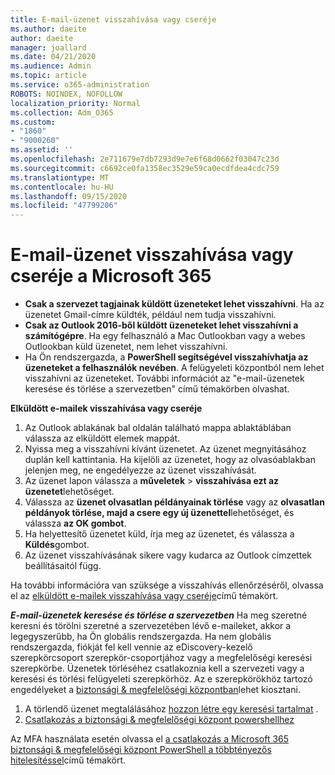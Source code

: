 ```yaml
---
title: E-mail-üzenet visszahívása vagy cseréje
ms.author: daeite
author: daeite
manager: joallard
ms.date: 04/21/2020
ms.audience: Admin
ms.topic: article
ms.service: o365-administration
ROBOTS: NOINDEX, NOFOLLOW
localization_priority: Normal
ms.collection: Adm_O365
ms.custom:
- "1860"
- "9000260"
ms.assetid: ''
ms.openlocfilehash: 2e711679e7db7293d9e7e6f68d0662f03047c23d
ms.sourcegitcommit: c6692ce0fa1358ec3529e59ca0ecdfdea4cdc759
ms.translationtype: MT
ms.contentlocale: hu-HU
ms.lasthandoff: 09/15/2020
ms.locfileid: "47799206"
---
```

# <a name="recall-or-replace-an-email-message-in-microsoft-365"></a>E-mail-üzenet visszahívása vagy cseréje a Microsoft 365

- **Csak a szervezet tagjainak küldött üzeneteket lehet visszahívni**. Ha az üzenetet Gmail-címre küldték, például nem tudja visszahívni.
- **Csak az Outlook 2016-ből küldött üzeneteket lehet visszahívni a számítógépre**. Ha egy felhasználó a Mac Outlookban vagy a webes Outlookban küld üzenetet, nem lehet visszahívni.
- Ha Ön rendszergazda, a **PowerShell segítségével visszahívhatja az üzeneteket a felhasználók nevében**. A felügyeleti központból nem lehet visszahívni az üzeneteket. További információt az "e-mail-üzenetek keresése és törlése a szervezetben" című témakörben olvashat.

**Elküldött e-mailek visszahívása vagy cseréje**

1. Az Outlook ablakának bal oldalán található mappa ablaktáblában válassza az elküldött elemek mappát.
2. Nyissa meg a visszahívni kívánt üzenetet. Az üzenet megnyitásához duplán kell kattintania. Ha kijelöli az üzenetet, hogy az olvasóablakban jelenjen meg, ne engedélyezze az üzenet visszahívását.
3. Az üzenet lapon válassza a **műveletek**  >  **visszahívása ezt az üzenetet**lehetőséget.
4. Válassza az **üzenet olvasatlan példányainak törlése** vagy az **olvasatlan példányok törlése, majd a csere egy új üzenettel**lehetőséget, és válassza **az OK gombot**.
5. Ha helyettesítő üzenetet küld, írja meg az üzenetet, és válassza a **Küldés**gombot.
6. Az üzenet visszahívásának sikere vagy kudarca az Outlook címzettek beállításaitól függ.

Ha további információra van szüksége a visszahívás ellenőrzéséről, olvassa el az [elküldött e-mailek visszahívása vagy cseréje](https://support.office.com/article/35027f88-d655-4554-b4f8-6c0729a723a0)című témakört.

***E-mail-üzenetek keresése és törlése a szervezetben*** Ha meg szeretné keresni és törölni szeretné a szervezetében lévő e-maileket, akkor a legegyszerűbb, ha Ön globális rendszergazda. Ha nem globális rendszergazda, fiókját fel kell vennie az eDiscovery-kezelő szerepkörcsoport szerepkör-csoportjához vagy a megfelelőségi keresési szerepkörbe. Üzenetek törléséhez csatlakoznia kell a szervezeti vagy a keresési és törlési felügyeleti szerepkörhöz. Az e szerepkörökhöz tartozó engedélyeket a [biztonsági & megfelelőségi központban](https://protection.office.com/)lehet kiosztani.

1. A törlendő üzenet megtalálásához [hozzon létre egy keresési tartalmat](https://docs.microsoft.com/microsoft-365/compliance/content-search) .
2. [Csatlakozás a biztonsági & megfelelőségi központ powershellhez](https://docs.microsoft.com/powershell/exchange/office-365-scc/connect-to-scc-powershell/connect-to-scc-powershell?view=exchange-ps) 

Az MFA használata esetén olvassa el [a csatlakozás a Microsoft 365 biztonsági & megfelelőségi központ PowerShell a többtényezős hitelesítéssel](https://docs.microsoft.com/powershell/exchange/office-365-scc/connect-to-scc-powershell/mfa-connect-to-scc-powershell?view=exchange-ps)című témakört. 
